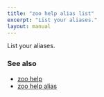 ```yaml
---
title: "zoo help alias list"
excerpt: "List your aliases."
layout: manual
---
```


List your aliases.

### See also

* [zoo help](./zoo_help)
* [zoo help alias](./zoo_help_alias)
